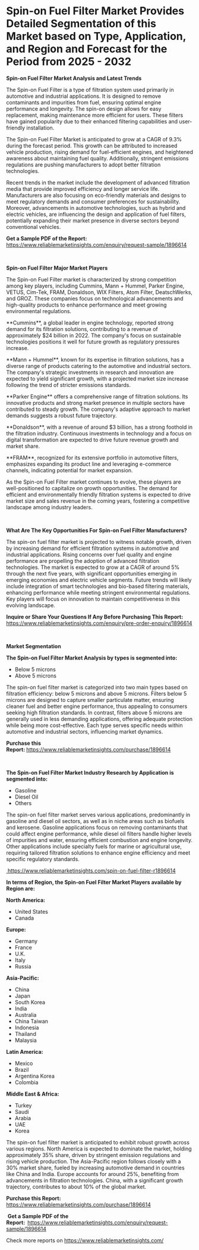 <p><h1>Spin-on Fuel Filter Market Provides Detailed Segmentation of this Market based on Type, Application, and Region and Forecast for the Period from 2025 - 2032</h1></p><p><strong>Spin-on Fuel Filter Market Analysis and Latest Trends</strong></p>
<p><p>The Spin-on Fuel Filter is a type of filtration system used primarily in automotive and industrial applications. It is designed to remove contaminants and impurities from fuel, ensuring optimal engine performance and longevity. The spin-on design allows for easy replacement, making maintenance more efficient for users. These filters have gained popularity due to their enhanced filtering capabilities and user-friendly installation.</p><p>The Spin-on Fuel Filter Market is anticipated to grow at a CAGR of 9.3% during the forecast period. This growth can be attributed to increased vehicle production, rising demand for fuel-efficient engines, and heightened awareness about maintaining fuel quality. Additionally, stringent emissions regulations are pushing manufacturers to adopt better filtration technologies. </p><p>Recent trends in the market include the development of advanced filtration media that provide improved efficiency and longer service life. Manufacturers are also focusing on eco-friendly materials and designs to meet regulatory demands and consumer preferences for sustainability. Moreover, advancements in automotive technologies, such as hybrid and electric vehicles, are influencing the design and application of fuel filters, potentially expanding their market presence in diverse sectors beyond conventional vehicles.</p></p>
<p><strong>Get a Sample PDF of the Report:&nbsp;</strong> <a href="https://www.reliablemarketinsights.com/enquiry/request-sample/1896614?utm_campaign=2188&utm_medium=2&utm_source=Github&utm_content=ia&utm_term=01032025&utm_id=spin-on-fuel-filter">https://www.reliablemarketinsights.com/enquiry/request-sample/1896614</a></p>
<p>&nbsp;</p>
<p><strong>Spin-on Fuel Filter Major Market Players</strong></p>
<p><p>The Spin-on Fuel Filter market is characterized by strong competition among key players, including Cummins, Mann + Hummel, Parker Engine, VETUS, Cim-Tek, FRAM, Donaldson, WIX Filters, Atom Filter, DeatschWerks, and GROZ. These companies focus on technological advancements and high-quality products to enhance performance and meet growing environmental regulations.</p><p>**Cummins**, a global leader in engine technology, reported strong demand for its filtration solutions, contributing to a revenue of approximately $24 billion in 2022. The company's focus on sustainable technologies positions it well for future growth as regulatory pressures increase.</p><p>**Mann + Hummel**, known for its expertise in filtration solutions, has a diverse range of products catering to the automotive and industrial sectors. The company's strategic investments in research and innovation are expected to yield significant growth, with a projected market size increase following the trend of stricter emissions standards.</p><p>**Parker Engine** offers a comprehensive range of filtration solutions. Its innovative products and strong market presence in multiple sectors have contributed to steady growth. The company's adaptive approach to market demands suggests a robust future trajectory.</p><p>**Donaldson**, with a revenue of around $3 billion, has a strong foothold in the filtration industry. Continuous investments in technology and a focus on digital transformation are expected to drive future revenue growth and market share.</p><p>**FRAM**, recognized for its extensive portfolio in automotive filters, emphasizes expanding its product line and leveraging e-commerce channels, indicating potential for market expansion.</p><p>As the Spin-on Fuel Filter market continues to evolve, these players are well-positioned to capitalize on growth opportunities. The demand for efficient and environmentally friendly filtration systems is expected to drive market size and sales revenue in the coming years, fostering a competitive landscape among industry leaders.</p></p>
<p>&nbsp;</p>
<p><strong>What Are The Key Opportunities For Spin-on Fuel Filter Manufacturers?</strong></p>
<p><p>The spin-on fuel filter market is projected to witness notable growth, driven by increasing demand for efficient filtration systems in automotive and industrial applications. Rising concerns over fuel quality and engine performance are propelling the adoption of advanced filtration technologies. The market is expected to grow at a CAGR of around 5% through the next five years, with significant opportunities emerging in emerging economies and electric vehicle segments. Future trends will likely include integration of smart technologies and bio-based filtering materials, enhancing performance while meeting stringent environmental regulations. Key players will focus on innovation to maintain competitiveness in this evolving landscape.</p></p>
<p><strong>Inquire or Share Your Questions If Any Before Purchasing This Report:</strong> <a href="https://www.reliablemarketinsights.com/enquiry/pre-order-enquiry/1896614?utm_campaign=2188&utm_medium=2&utm_source=Github&utm_content=ia&utm_term=01032025&utm_id=spin-on-fuel-filter">https://www.reliablemarketinsights.com/enquiry/pre-order-enquiry/1896614</a></p>
<p>&nbsp;</p>
<p><strong>Market Segmentation</strong></p>
<p><strong>The Spin-on Fuel Filter Market Analysis by types is segmented into:</strong></p>
<p><ul><li>Below 5 microns</li><li>Above 5 microns</li></ul></p>
<p><p>The spin-on fuel filter market is categorized into two main types based on filtration efficiency: below 5 microns and above 5 microns. Filters below 5 microns are designed to capture smaller particulate matter, ensuring cleaner fuel and better engine performance, thus appealing to consumers seeking high filtration standards. In contrast, filters above 5 microns are generally used in less demanding applications, offering adequate protection while being more cost-effective. Each type serves specific needs within automotive and industrial sectors, influencing market dynamics.</p></p>
<p><strong>Purchase this Report:&nbsp;</strong><a href="https://www.reliablemarketinsights.com/purchase/1896614?utm_campaign=2188&utm_medium=2&utm_source=Github&utm_content=ia&utm_term=01032025&utm_id=spin-on-fuel-filter">https://www.reliablemarketinsights.com/purchase/1896614</a></p>
<p>&nbsp;</p>
<p><strong>The Spin-on Fuel Filter Market Industry Research by Application is segmented into:</strong></p>
<p><ul><li>Gasoline</li><li>Diesel Oil</li><li>Others</li></ul></p>
<p><p>The spin-on fuel filter market serves various applications, predominantly in gasoline and diesel oil sectors, as well as in niche areas such as biofuels and kerosene. Gasoline applications focus on removing contaminants that could affect engine performance, while diesel oil filters handle higher levels of impurities and water, ensuring efficient combustion and engine longevity. Other applications include specialty fuels for marine or agricultural use, requiring tailored filtration solutions to enhance engine efficiency and meet specific regulatory standards.</p></p>
<p><a href="https://www.reliablemarketinsights.com/spin-on-fuel-filter-r1896614?utm_campaign=2188&utm_medium=2&utm_source=Github&utm_content=ia&utm_term=01032025&utm_id=spin-on-fuel-filter">&nbsp;https://www.reliablemarketinsights.com/spin-on-fuel-filter-r1896614</a></p>
<p><strong>In terms of Region, the Spin-on Fuel Filter Market Players available by Region are:</strong></p>
<p>
    <p> <strong> North America: </strong>
        <ul>
            <li>United States</li>
            <li>Canada</li>
        </ul>
        </p> 
    <p> <strong> Europe: </strong>
        <ul>
            <li>Germany</li>
            <li>France</li>
            <li>U.K.</li>
            <li>Italy</li>
            <li>Russia</li>
        </ul>
        </p> 
    <p> <strong> Asia-Pacific: </strong>
        <ul>
            <li>China</li>
            <li>Japan</li>
            <li>South Korea</li>
            <li>India</li>
            <li>Australia</li>
            <li>China Taiwan</li>
            <li>Indonesia</li>
            <li>Thailand</li>
            <li>Malaysia</li>
        </ul>
        </p> 
    <p> <strong> Latin America: </strong>
        <ul>
            <li>Mexico</li>
            <li>Brazil</li>
            <li>Argentina Korea</li>
            <li>Colombia</li>
        </ul>
        </p> 
    <p> <strong> Middle East & Africa: </strong>
        <ul>
            <li>Turkey</li>
            <li>Saudi</li>
            <li>Arabia</li>
            <li>UAE</li>
            <li>Korea</li>
        </ul>
    </p>
    </p>
<p><p>The spin-on fuel filter market is anticipated to exhibit robust growth across various regions. North America is expected to dominate the market, holding approximately 35% share, driven by stringent emission regulations and rising vehicle production. The Asia-Pacific region follows closely with a 30% market share, fueled by increasing automotive demand in countries like China and India. Europe accounts for around 25%, benefiting from advancements in filtration technologies. China, with a significant growth trajectory, contributes to about 10% of the global market.</p></p>
<p><strong>Purchase this Report: </strong><a href="https://www.reliablemarketinsights.com/purchase/1896614?utm_campaign=2188&utm_medium=2&utm_source=Github&utm_content=ia&utm_term=01032025&utm_id=spin-on-fuel-filter">https://www.reliablemarketinsights.com/purchase/1896614</a></p>
<p>&nbsp;<strong>Get a Sample PDF of the Report:&nbsp;&nbsp;</strong><a href="https://www.reliablemarketinsights.com/enquiry/request-sample/1896614?utm_campaign=2188&utm_medium=2&utm_source=Github&utm_content=ia&utm_term=01032025&utm_id=spin-on-fuel-filter">https://www.reliablemarketinsights.com/enquiry/request-sample/1896614</a></p>
<p><strong></strong></p>
<p>Check more reports on <a href="https://www.reliablemarketinsights.com/?utm_campaign=2188&utm_medium=2&utm_source=Github&utm_content=ia&utm_term=01032025&utm_id=spin-on-fuel-filter">https://www.reliablemarketinsights.com/</a></p>